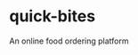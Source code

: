 # quick-bites

An online food ordering platform

<!--
 * Header
 *  - Logo
 *  - Links
 *  - Login
 *
 * Main
 *  - Search
 *  - Restaurant List
 *  - Restaurant Card
 *
 * Footer
 *  - Need to review
 */
 -->
